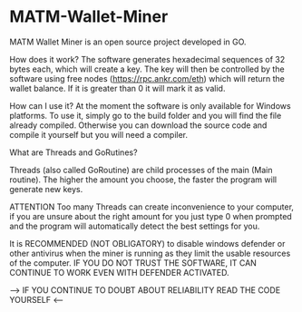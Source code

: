 # MATM-Wallet-Miner
MATM Wallet Miner is an open source project developed in GO.

How does it work?
The software generates hexadecimal sequences of 32 bytes each, which will create a key.
The key will then be controlled by the software using free nodes (https://rpc.ankr.com/eth) which will return the wallet balance.
If it is greater than 0 it will mark it as valid.


How can I use it?
At the moment the software is only available for Windows platforms.
To use it, simply go to the build folder and you will find the file already compiled.
Otherwise you can download the source code and compile it yourself but you will need a compiler.


What are Threads and GoRutines?

Threads (also called GoRoutine) are child processes of the main (Main routine).
The higher the amount you choose, the faster the program will generate new keys.

ATTENTION
Too many Threads can create inconvenience to your computer,
if you are unsure about the right amount for you just type 0 when prompted and the program will automatically detect the best settings for you.

It is RECOMMENDED (NOT OBLIGATORY) to disable windows defender or other antivirus when the miner is running as they limit the usable resources of the computer.
IF YOU DO NOT TRUST THE SOFTWARE, IT CAN CONTINUE TO WORK EVEN WITH DEFENDER ACTIVATED.

--> IF YOU CONTINUE TO DOUBT ABOUT RELIABILITY READ THE CODE YOURSELF <--

